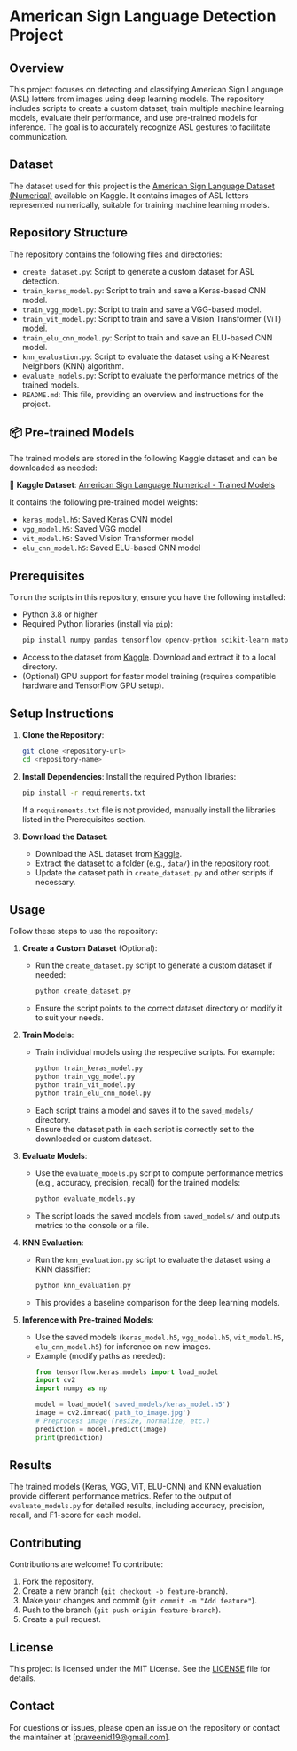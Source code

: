 # American Sign Language Detection Project

## Overview
This project focuses on detecting and classifying American Sign Language (ASL) letters from images using deep learning models. The repository includes scripts to create a custom dataset, train multiple machine learning models, evaluate their performance, and use pre-trained models for inference. The goal is to accurately recognize ASL gestures to facilitate communication.

## Dataset
The dataset used for this project is the [American Sign Language Dataset (Numerical)](https://www.kaggle.com/datasets/praveen1910/american-sign-language-dataset-numerical) available on Kaggle. It contains images of ASL letters represented numerically, suitable for training machine learning models.

## Repository Structure
The repository contains the following files and directories:

- `create_dataset.py`: Script to generate a custom dataset for ASL detection.
- `train_keras_model.py`: Script to train and save a Keras-based CNN model.
- `train_vgg_model.py`: Script to train and save a VGG-based model.
- `train_vit_model.py`: Script to train and save a Vision Transformer (ViT) model.
- `train_elu_cnn_model.py`: Script to train and save an ELU-based CNN model.
- `knn_evaluation.py`: Script to evaluate the dataset using a K-Nearest Neighbors (KNN) algorithm.
- `evaluate_models.py`: Script to evaluate the performance metrics of the trained models.
- `README.md`: This file, providing an overview and instructions for the project.
## 📦 Pre-trained Models

The trained models are stored in the following Kaggle dataset and can be downloaded as needed:

📁 **Kaggle Dataset**: [American Sign Language Numerical - Trained Models](https://www.kaggle.com/datasets/praveen1910/american-sign-languagenumerical-trained-models)

It contains the following pre-trained model weights:

- `keras_model.h5`: Saved Keras CNN model  
- `vgg_model.h5`: Saved VGG model  
- `vit_model.h5`: Saved Vision Transformer model  
- `elu_cnn_model.h5`: Saved ELU-based CNN model

## Prerequisites
To run the scripts in this repository, ensure you have the following installed:
- Python 3.8 or higher
- Required Python libraries (install via `pip`):
  ```bash
  pip install numpy pandas tensorflow opencv-python scikit-learn matplotlib
  ```
- Access to the dataset from [Kaggle](https://www.kaggle.com/datasets/praveen1910/american-sign-language-dataset-numerical). Download and extract it to a local directory.
- (Optional) GPU support for faster model training (requires compatible hardware and TensorFlow GPU setup).

## Setup Instructions
1. **Clone the Repository**:
   ```bash
   git clone <repository-url>
   cd <repository-name>
   ```

2. **Install Dependencies**:
   Install the required Python libraries:
   ```bash
   pip install -r requirements.txt
   ```
   If a `requirements.txt` file is not provided, manually install the libraries listed in the Prerequisites section.

3. **Download the Dataset**:
   - Download the ASL dataset from [Kaggle](https://www.kaggle.com/datasets/praveen1910/american-sign-language-dataset-numerical).
   - Extract the dataset to a folder (e.g., `data/`) in the repository root.
   - Update the dataset path in `create_dataset.py` and other scripts if necessary.

## Usage
Follow these steps to use the repository:

1. **Create a Custom Dataset** (Optional):
   - Run the `create_dataset.py` script to generate a custom dataset if needed:
     ```bash
     python create_dataset.py
     ```
   - Ensure the script points to the correct dataset directory or modify it to suit your needs.

2. **Train Models**:
   - Train individual models using the respective scripts. For example:
     ```bash
     python train_keras_model.py
     python train_vgg_model.py
     python train_vit_model.py
     python train_elu_cnn_model.py
     ```
   - Each script trains a model and saves it to the `saved_models/` directory.
   - Ensure the dataset path in each script is correctly set to the downloaded or custom dataset.

3. **Evaluate Models**:
   - Use the `evaluate_models.py` script to compute performance metrics (e.g., accuracy, precision, recall) for the trained models:
     ```bash
     python evaluate_models.py
     ```
   - The script loads the saved models from `saved_models/` and outputs metrics to the console or a file.

4. **KNN Evaluation**:
   - Run the `knn_evaluation.py` script to evaluate the dataset using a KNN classifier:
     ```bash
     python knn_evaluation.py
     ```
   - This provides a baseline comparison for the deep learning models.

5. **Inference with Pre-trained Models**:
   - Use the saved models (`keras_model.h5`, `vgg_model.h5`, `vit_model.h5`, `elu_cnn_model.h5`) for inference on new images.
   - Example (modify paths as needed):
     ```python
     from tensorflow.keras.models import load_model
     import cv2
     import numpy as np

     model = load_model('saved_models/keras_model.h5')
     image = cv2.imread('path_to_image.jpg')
     # Preprocess image (resize, normalize, etc.)
     prediction = model.predict(image)
     print(prediction)
     ```

## Results
The trained models (Keras, VGG, ViT, ELU-CNN) and KNN evaluation provide different performance metrics. Refer to the output of `evaluate_models.py` for detailed results, including accuracy, precision, recall, and F1-score for each model.

## Contributing
Contributions are welcome! To contribute:
1. Fork the repository.
2. Create a new branch (`git checkout -b feature-branch`).
3. Make your changes and commit (`git commit -m "Add feature"`).
4. Push to the branch (`git push origin feature-branch`).
5. Create a pull request.

## License
This project is licensed under the MIT License. See the [LICENSE](LICENSE) file for details.

## Contact
For questions or issues, please open an issue on the repository or contact the maintainer at [praveenid19@gmail.com].
